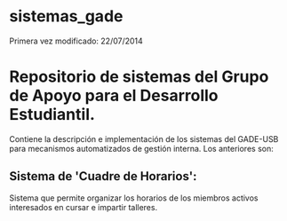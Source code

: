 sistemas_gade
=============

Primera vez modificado: 22/07/2014

# Repositorio de sistemas del Grupo de Apoyo para el Desarrollo Estudiantil.

Contiene la descripción e implementación de los sistemas del GADE-USB para mecanismos automatizados de gestión interna. Los anteriores son:

## Sistema de 'Cuadre de Horarios':

Sistema que permite organizar los horarios de los miembros activos interesados en cursar e impartir talleres.
